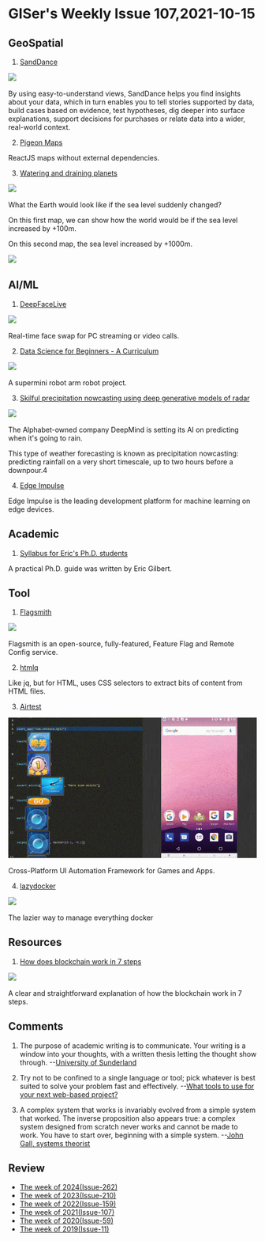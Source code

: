 # GISer's Weekly Issue 107,2021-10-15

## GeoSpatial

1. [SandDance](https://github.com/Microsoft/SandDance)

![](https://user-images.githubusercontent.com/11507384/54236654-52d42800-44d1-11e9-859e-6c5d297a46d2.gif)

By using easy-to-understand views, SandDance helps you find insights about your data, which in turn enables you to tell stories supported by data, build cases based on evidence, test hypotheses, dig deeper into surface explanations, support decisions for purchases or relate data into a wider, real-world context.

2. [Pigeon Maps](https://github.com/mariusandra/pigeon-maps)

ReactJS maps without external dependencies.

3. [Watering and draining planets](https://ahstat.github.io/Topography/)

![](https://ahstat.github.io/images/2014-1-11-Topography/world100.png)

What the Earth would look like if the sea level suddenly changed?

On this first map, we can show how the world would be if the sea level increased by +100m.

On this second map, the sea level increased by +1000m.

![](https://ahstat.github.io/images/2014-1-11-Topography/world1000.png)

## AI/ML

1. [DeepFaceLive](https://github.com/iperov/DeepFaceLive)

![](https://github.com/iperov/DeepFaceLive/raw/master/doc/deepfacelive_intro.png)

Real-time face swap for PC streaming or video calls.

2. [Data Science for Beginners - A Curriculum](https://github.com/peng-zhihui/Dummy-Robot)

![](https://github.com/peng-zhihui/Dummy-Robot/raw/main/5.Docs/1.Images/dummy.jpg)

A supermini robot arm robot project.

3. [Skilful precipitation nowcasting using deep generative models of radar](https://deepmind.com/blog/article/nowcasting)

![](https://lh3.googleusercontent.com/8PmJxGsCJ01Usa4ZN5cRKng8bIJMVAYHQwmzwBe5mZqWMazGljujwUplM0VCP1ZEzghp6Ie65gJALkLWzR2fGLopN8bIAKbFBvc4zJi4HzNHR4OX3Vc=w1440-rw-v1)

The Alphabet-owned company DeepMind is setting its AI on predicting when it's going to rain.

This type of weather forecasting is known as precipitation nowcasting: predicting rainfall on a very short timescale, up to two hours before a downpour.4

4. [Edge Impulse](https://docs.edgeimpulse.com/docs)

Edge Impulse is the leading development platform for machine learning on edge devices.

## Academic

1. [Syllabus for Eric's Ph.D. students](https://docs.google.com/document/d/11D3kHElzS2HQxTwPqcaTnU5HCJ8WGE5brTXI4KLf4dM/edit)

A practical Ph.D. guide was written by Eric Gilbert.

## Tool

1. [Flagsmith](https://github.com/Flagsmith/flagsmith)

![](https://flagsmith.com/static/item-2.url-d4df4b914d73f62ad5308984512c5cd8.svg)

Flagsmith is an open-source, fully-featured, Feature Flag and Remote Config service.

2. [htmlq](https://github.com/mgdm/htmlq)

Like jq, but for HTML, uses CSS selectors to extract bits of content from HTML files.

3. [Airtest](https://github.com/AirtestProject/Airtest)

![](https://github.com/AirtestProject/Airtest/raw/master/demo.gif)

Cross-Platform UI Automation Framework for Games and Apps.

4. [lazydocker](https://github.com/jesseduffield/lazydocker)

![](https://github.com/jesseduffield/lazydocker/raw/master/docs/resources/demo3.gif)

The lazier way to manage everything docker

## Resources

1. [How does blockchain work in 7 steps](https://blog.goodaudience.com/blockchain-for-beginners-what-is-blockchain-519db8c6677a)

![](https://miro.medium.com/max/2000/1*oPQWZ02lYP_0Lr8DcB0rEg.png)

A clear and straightforward explanation of how the blockchain work in 7 steps.

## Comments

1. The purpose of academic writing is to communicate. Your writing is a window into your thoughts, with a written thesis letting the thought show through.
   --[University of Sunderland]()

2. Try not to be confined to a single language or tool; pick whatever is best suited to solve your problem fast and effectively.
   --[What tools to use for your next web-based project?](https://betterengineeringclub.substack.com/p/what-tools-to-use-for-your-next-web)

3. A complex system that works is invariably evolved from a simple system that worked. The inverse proposition also appears true: a complex system designed from scratch never works and cannot be made to work. You have to start over, beginning with a simple system.
   --[John Gall, systems theorist](https://www.ivanmontilla.com/blog/galls-law-and-how-i-ignored-it)

## Review

- [The week of 2024(Issue-262)](../2024/issue-262.md)
- [The week of 2023(Issue-210)](../2023/issue-210.md)
- [The week of 2022(Issue-159)](../2022/issue-159.md)
- [The week of 2021(Issue-107)](../2021/issue-107.md)
- [The week of 2020(Issue-59)](../2020/issue-59.md)
- [The week of 2019(Issue-11)](../2019/issue-11.md)
